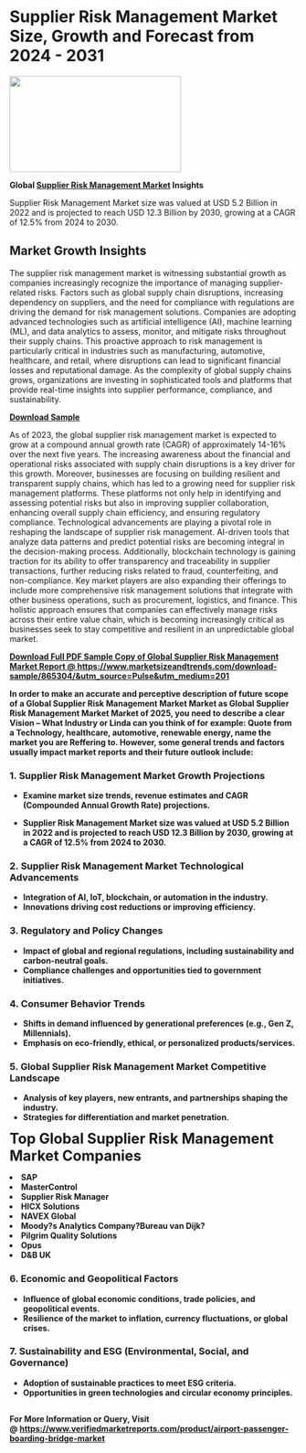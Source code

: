 <H1>Supplier Risk Management Market Size, Growth and Forecast from 2024 - 2031</H1><img class="aligncenter size-medium wp-image-584254" src="https://thirdeyenews.in/wp-content/uploads/2024/09/Global-Market-Research-300x168.jpeg" alt="" width="300" height="168" /><p><strong>Global&nbsp;<a href="https://www.marketsizeandtrends.com/download-sample/865304/&amp;utm_source=Pulse&amp;utm_medium=201">Supplier Risk Management Market</a> Insights</strong></p><p>Supplier Risk Management Market size was valued at USD 5.2 Billion in 2022 and is projected to reach USD 12.3 Billion by 2030, growing at a CAGR of 12.5% from 2024 to 2030.</p><p><h2>Market Growth Insights</h2> <p>The supplier risk management market is witnessing substantial growth as companies increasingly recognize the importance of managing supplier-related risks. Factors such as global supply chain disruptions, increasing dependency on suppliers, and the need for compliance with regulations are driving the demand for risk management solutions. Companies are adopting advanced technologies such as artificial intelligence (AI), machine learning (ML), and data analytics to assess, monitor, and mitigate risks throughout their supply chains. This proactive approach to risk management is particularly critical in industries such as manufacturing, automotive, healthcare, and retail, where disruptions can lead to significant financial losses and reputational damage. As the complexity of global supply chains grows, organizations are investing in sophisticated tools and platforms that provide real-time insights into supplier performance, compliance, and sustainability.</p> <p><strong><a href="#">Download Sample</a></strong></p> <p>As of 2023, the global supplier risk management market is expected to grow at a compound annual growth rate (CAGR) of approximately 14-16% over the next five years. The increasing awareness about the financial and operational risks associated with supply chain disruptions is a key driver for this growth. Moreover, businesses are focusing on building resilient and transparent supply chains, which has led to a growing need for supplier risk management platforms. These platforms not only help in identifying and assessing potential risks but also in improving supplier collaboration, enhancing overall supply chain efficiency, and ensuring regulatory compliance. Technological advancements are playing a pivotal role in reshaping the landscape of supplier risk management. AI-driven tools that analyze data patterns and predict potential risks are becoming integral in the decision-making process. Additionally, blockchain technology is gaining traction for its ability to offer transparency and traceability in supplier transactions, further reducing risks related to fraud, counterfeiting, and non-compliance. Key market players are also expanding their offerings to include more comprehensive risk management solutions that integrate with other business operations, such as procurement, logistics, and finance. This holistic approach ensures that companies can effectively manage risks across their entire value chain, which is becoming increasingly critical as businesses seek to stay competitive and resilient in an unpredictable global market.</p> <p><strong><a href="#"></p><p><span class=""><strong>Download Full PDF Sample Copy of Global Supplier Risk Management Market Report</strong> @ <a href="https://www.marketsizeandtrends.com/download-sample/865304/&amp;utm_source=Pulse&amp;utm_medium=201" target="_blank">https://www.marketsizeandtrends.com/download-sample/865304/&amp;utm_source=Pulse&amp;utm_medium=201</a></span></p><p>In order to make an accurate and perceptive description of future scope of a Global&nbsp;Supplier Risk Management Market Market as Global&nbsp;Supplier Risk Management Market Market of 2025, you need to describe a clear Vision &ndash; What Industry or Linda can you think of for example: Quote from a Technology, healthcare, automotive, renewable energy, name the market you are Reffering to. However, some general trends and factors usually impact market reports and their future outlook include:</p><h3>1.&nbsp;<strong>Supplier Risk Management Market Growth Projections</strong></h3><ul><li>Examine market size trends, revenue estimates and CAGR (Compounded Annual Growth Rate) projections.</li><li><p>Supplier Risk Management Market size was valued at USD 5.2 Billion in 2022 and is projected to reach USD 12.3 Billion by 2030, growing at a CAGR of 12.5% from 2024 to 2030.</p></li></ul><h3>2.&nbsp;<strong>Supplier Risk Management Market Technological Advancements</strong></h3><ul><li>Integration of AI, IoT, blockchain, or automation in the industry.</li><li>Innovations driving cost reductions or improving efficiency.</li></ul><h3>3.&nbsp;<strong>Regulatory and Policy Changes</strong></h3><ul><li>Impact of global and regional regulations, including sustainability and carbon-neutral goals.</li><li>Compliance challenges and opportunities tied to government initiatives.</li></ul><h3>4.&nbsp;<strong>Consumer Behavior Trends</strong></h3><ul><li>Shifts in demand influenced by generational preferences (e.g., Gen Z, Millennials).</li><li>Emphasis on eco-friendly, ethical, or personalized products/services.</li></ul><h3>5.&nbsp;<strong>Global Supplier Risk Management Market Competitive Landscape</strong></h3><ul><li>Analysis of key players, new entrants, and partnerships shaping the industry.</li><li>Strategies for differentiation and market penetration.</li></ul><p data-pm-slice="1 1 []"><span style="color: inherit; font-family: inherit; font-size: 25px;">Top Global Supplier Risk Management Market Companies</span></p><div class="" data-test-id=""><p><li>SAP</li><li> MasterControl</li><li> Supplier Risk Manager</li><li> HICX Solutions</li><li> NAVEX Global</li><li> Moody?s Analytics Company?Bureau van Dijk?</li><li> Pilgrim Quality Solutions</li><li> Opus</li><li> D&B UK</li></p></div><h3>6.&nbsp;<strong>Economic and Geopolitical Factors</strong></h3><ul><li>Influence of global economic conditions, trade policies, and geopolitical events.</li><li>Resilience of the market to inflation, currency fluctuations, or global crises.</li></ul><h3>7.&nbsp;<strong>Sustainability and ESG (Environmental, Social, and Governance)</strong></h3><ul><li>Adoption of sustainable practices to meet ESG criteria.</li><li>Opportunities in green technologies and circular economy principles.</li></ul><h2><strong style="font-size: 14px;">For More Information or Query, Visit @&nbsp;</strong><a style="background-color: #ffffff; font-size: 14px;" href="https://www.marketsizeandtrends.com/report/supplier-risk-management-market/" target="_blank">https://www.verifiedmarketreports.com/product/airport-passenger-boarding-bridge-market</a></h2>
